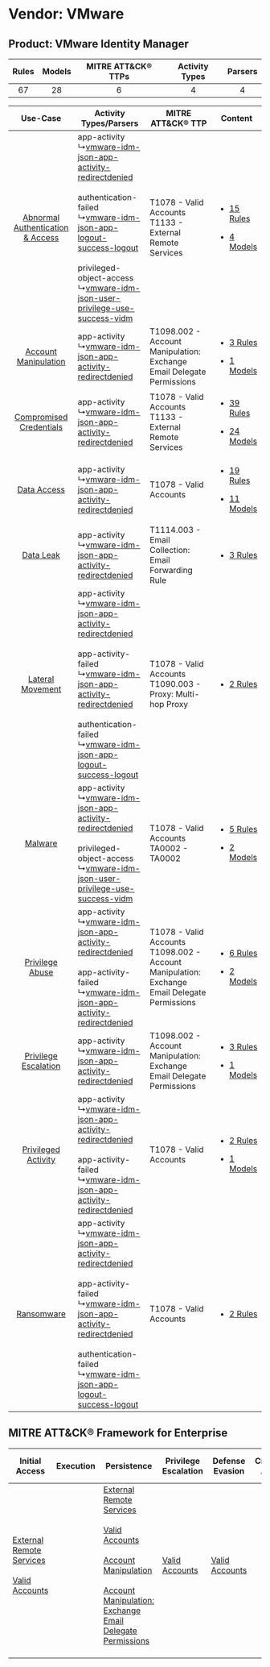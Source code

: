 Vendor: VMware
==============
Product: VMware Identity Manager
--------------------------------
| Rules | Models | MITRE ATT&CK® TTPs | Activity Types | Parsers |
|:-----:|:------:|:------------------:|:--------------:|:-------:|
|  67   |   28   |         6          |       4        |    4    |

|    Use-Case    | Activity Types/Parsers    | MITRE ATT&CK® TTP    | Content    |
|:----:| ---- | ---- | ---- |
| [Abnormal Authentication & Access](../../../UseCases/uc_abnormal_authentication_&_access.md) |  app-activity<br> ↳[vmware-idm-json-app-activity-redirectdenied](Ps/pC_vmwareidmjsonappactivityredirectdenied.md)<br><br> authentication-failed<br> ↳[vmware-idm-json-app-logout-success-logout](Ps/pC_vmwareidmjsonapplogoutsuccesslogout.md)<br><br> privileged-object-access<br> ↳[vmware-idm-json-user-privilege-use-success-vidm](Ps/pC_vmwareidmjsonuserprivilegeusesuccessvidm.md)<br> | T1078 - Valid Accounts<br>T1133 - External Remote Services<br>    | [<ul><li>15 Rules</li></ul><ul><li>4 Models</li></ul>](RM/r_m_vmware_vmware_identity_manager_Abnormal_Authentication_&_Access.md) |
|    [Account Manipulation](../../../UseCases/uc_account_manipulation.md)    |  app-activity<br> ↳[vmware-idm-json-app-activity-redirectdenied](Ps/pC_vmwareidmjsonappactivityredirectdenied.md)<br>    | T1098.002 - Account Manipulation: Exchange Email Delegate Permissions<br>    | [<ul><li>3 Rules</li></ul><ul><li>1 Models</li></ul>](RM/r_m_vmware_vmware_identity_manager_Account_Manipulation.md)    |
|          [Compromised Credentials](../../../UseCases/uc_compromised_credentials.md)          |  app-activity<br> ↳[vmware-idm-json-app-activity-redirectdenied](Ps/pC_vmwareidmjsonappactivityredirectdenied.md)<br>    | T1078 - Valid Accounts<br>T1133 - External Remote Services<br>    | [<ul><li>39 Rules</li></ul><ul><li>24 Models</li></ul>](RM/r_m_vmware_vmware_identity_manager_Compromised_Credentials.md)         |
|    [Data Access](../../../UseCases/uc_data_access.md)    |  app-activity<br> ↳[vmware-idm-json-app-activity-redirectdenied](Ps/pC_vmwareidmjsonappactivityredirectdenied.md)<br>    | T1078 - Valid Accounts<br>    | [<ul><li>19 Rules</li></ul><ul><li>11 Models</li></ul>](RM/r_m_vmware_vmware_identity_manager_Data_Access.md)    |
|    [Data Leak](../../../UseCases/uc_data_leak.md)    |  app-activity<br> ↳[vmware-idm-json-app-activity-redirectdenied](Ps/pC_vmwareidmjsonappactivityredirectdenied.md)<br>    | T1114.003 - Email Collection: Email Forwarding Rule<br>    | [<ul><li>3 Rules</li></ul>](RM/r_m_vmware_vmware_identity_manager_Data_Leak.md)    |
|    [Lateral Movement](../../../UseCases/uc_lateral_movement.md)    |  app-activity<br> ↳[vmware-idm-json-app-activity-redirectdenied](Ps/pC_vmwareidmjsonappactivityredirectdenied.md)<br><br> app-activity-failed<br> ↳[vmware-idm-json-app-activity-redirectdenied](Ps/pC_vmwareidmjsonappactivityredirectdenied.md)<br><br> authentication-failed<br> ↳[vmware-idm-json-app-logout-success-logout](Ps/pC_vmwareidmjsonapplogoutsuccesslogout.md)<br>    | T1078 - Valid Accounts<br>T1090.003 - Proxy: Multi-hop Proxy<br>    | [<ul><li>2 Rules</li></ul>](RM/r_m_vmware_vmware_identity_manager_Lateral_Movement.md)    |
|    [Malware](../../../UseCases/uc_malware.md)    |  app-activity<br> ↳[vmware-idm-json-app-activity-redirectdenied](Ps/pC_vmwareidmjsonappactivityredirectdenied.md)<br><br> privileged-object-access<br> ↳[vmware-idm-json-user-privilege-use-success-vidm](Ps/pC_vmwareidmjsonuserprivilegeusesuccessvidm.md)<br>    | T1078 - Valid Accounts<br>TA0002 - TA0002<br>    | [<ul><li>5 Rules</li></ul><ul><li>2 Models</li></ul>](RM/r_m_vmware_vmware_identity_manager_Malware.md)    |
|    [Privilege Abuse](../../../UseCases/uc_privilege_abuse.md)    |  app-activity<br> ↳[vmware-idm-json-app-activity-redirectdenied](Ps/pC_vmwareidmjsonappactivityredirectdenied.md)<br><br> app-activity-failed<br> ↳[vmware-idm-json-app-activity-redirectdenied](Ps/pC_vmwareidmjsonappactivityredirectdenied.md)<br>    | T1078 - Valid Accounts<br>T1098.002 - Account Manipulation: Exchange Email Delegate Permissions<br> | [<ul><li>6 Rules</li></ul><ul><li>2 Models</li></ul>](RM/r_m_vmware_vmware_identity_manager_Privilege_Abuse.md)    |
|    [Privilege Escalation](../../../UseCases/uc_privilege_escalation.md)    |  app-activity<br> ↳[vmware-idm-json-app-activity-redirectdenied](Ps/pC_vmwareidmjsonappactivityredirectdenied.md)<br>    | T1098.002 - Account Manipulation: Exchange Email Delegate Permissions<br>    | [<ul><li>3 Rules</li></ul><ul><li>1 Models</li></ul>](RM/r_m_vmware_vmware_identity_manager_Privilege_Escalation.md)    |
|    [Privileged Activity](../../../UseCases/uc_privileged_activity.md)    |  app-activity<br> ↳[vmware-idm-json-app-activity-redirectdenied](Ps/pC_vmwareidmjsonappactivityredirectdenied.md)<br><br> app-activity-failed<br> ↳[vmware-idm-json-app-activity-redirectdenied](Ps/pC_vmwareidmjsonappactivityredirectdenied.md)<br>    | T1078 - Valid Accounts<br>    | [<ul><li>2 Rules</li></ul><ul><li>1 Models</li></ul>](RM/r_m_vmware_vmware_identity_manager_Privileged_Activity.md)    |
|    [Ransomware](../../../UseCases/uc_ransomware.md)    |  app-activity<br> ↳[vmware-idm-json-app-activity-redirectdenied](Ps/pC_vmwareidmjsonappactivityredirectdenied.md)<br><br> app-activity-failed<br> ↳[vmware-idm-json-app-activity-redirectdenied](Ps/pC_vmwareidmjsonappactivityredirectdenied.md)<br><br> authentication-failed<br> ↳[vmware-idm-json-app-logout-success-logout](Ps/pC_vmwareidmjsonapplogoutsuccesslogout.md)<br>    | T1078 - Valid Accounts<br>    | [<ul><li>2 Rules</li></ul>](RM/r_m_vmware_vmware_identity_manager_Ransomware.md)    |

MITRE ATT&CK® Framework for Enterprise
--------------------------------------
| Initial Access                                                                                                                                   | Execution | Persistence                                                                                                                                                                                                                                                                                                                                 | Privilege Escalation                                                | Defense Evasion                                                     | Credential Access | Discovery | Lateral Movement | Collection                                                                                                                                                            | Command and Control                                                                                                                       | Exfiltration | Impact |
| ------------------------------------------------------------------------------------------------------------------------------------------------ | --------- | ------------------------------------------------------------------------------------------------------------------------------------------------------------------------------------------------------------------------------------------------------------------------------------------------------------------------------------------- | ------------------------------------------------------------------- | ------------------------------------------------------------------- | ----------------- | --------- | ---------------- | --------------------------------------------------------------------------------------------------------------------------------------------------------------------- | ----------------------------------------------------------------------------------------------------------------------------------------- | ------------ | ------ |
| [External Remote Services](https://attack.mitre.org/techniques/T1133)<br><br>[Valid Accounts](https://attack.mitre.org/techniques/T1078)<br><br> |           | [External Remote Services](https://attack.mitre.org/techniques/T1133)<br><br>[Valid Accounts](https://attack.mitre.org/techniques/T1078)<br><br>[Account Manipulation](https://attack.mitre.org/techniques/T1098)<br><br>[Account Manipulation: Exchange Email Delegate Permissions](https://attack.mitre.org/techniques/T1098/002)<br><br> | [Valid Accounts](https://attack.mitre.org/techniques/T1078)<br><br> | [Valid Accounts](https://attack.mitre.org/techniques/T1078)<br><br> |                   |           |                  | [Email Collection](https://attack.mitre.org/techniques/T1114)<br><br>[Email Collection: Email Forwarding Rule](https://attack.mitre.org/techniques/T1114/003)<br><br> | [Proxy: Multi-hop Proxy](https://attack.mitre.org/techniques/T1090/003)<br><br>[Proxy](https://attack.mitre.org/techniques/T1090)<br><br> |              |        |